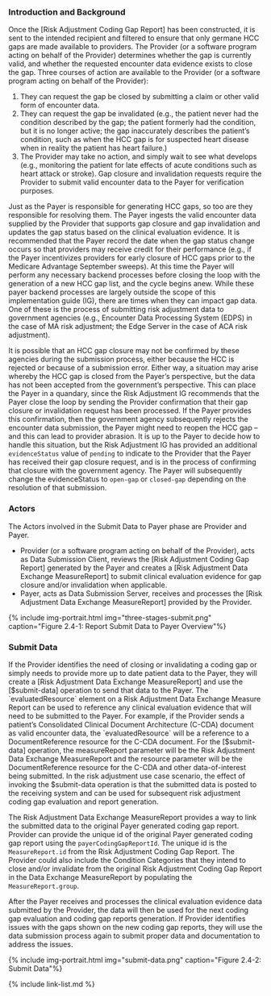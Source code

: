 
### Introduction and Background

Once the [Risk Adjustment Coding Gap Report] has been constructed, it is sent to the intended recipient and filtered to ensure that only germane HCC gaps are made available to providers. The Provider (or a software program acting on behalf of the Provider) determines whether the gap is currently valid, and whether the requested encounter data evidence exists to close the gap. Three courses of action are available to the Provider (or a software program acting on behalf of the Provider):
1.	They can request the gap be closed by submitting a claim or other valid form of encounter data.
2.	They can request the gap be invalidated (e.g., the patient never had the condition described by the gap; the patient formerly had the condition, but it is no longer active; the gap inaccurately describes the patient’s condition, such as when the HCC gap is for suspected heart disease when in reality the patient has heart failure.) 
3.	The Provider may take no action, and simply wait to see what develops (e.g., monitoring the patient for late effects of acute conditions such as heart attack or stroke).
Gap closure and invalidation requests require the Provider to submit valid encounter data to the Payer for verification purposes.

Just as the Payer is responsible for generating HCC gaps, so too are they responsible for resolving them. The Payer ingests the valid encounter data supplied by the Provider that supports gap closure and gap invalidation and updates the gap status based on the clinical evaluation evidence. It is recommended that the Payer record the date when the gap status change occurs so that providers may receive credit for their performance (e.g., if the Payer incentivizes providers for early closure of HCC gaps prior to the Medicare Advantage September sweeps). At this time the Payer will perform any necessary backend processes before closing the loop with the generation of a new HCC gap list, and the cycle begins anew. While these payer backend processes are largely outside the scope of this implementation guide (IG), there are times when they can impact gap data. One of these is the process of submitting risk adjustment data to government agencies (e.g., Encounter Data Processing System (EDPS) in the case of MA risk adjustment; the Edge Server in the case of ACA risk adjustment). 

It is possible that an HCC gap closure may not be confirmed by these agencies during the submission process, either because the HCC is rejected or because of a submission error. Either way, a situation may arise whereby the HCC gap is closed from the Payer’s perspective, but the data has not been accepted from the government’s perspective. This can place the Payer in a quandary, since the Risk Adjustment IG recommends that the Payer close the loop by sending the Provider confirmation that their gap closure or invalidation request has been processed. If the Payer provides this confirmation, then the government agency subsequently rejects the encounter data submission, the Payer might need to reopen the HCC gap – and this can lead to provider abrasion. It is up to the Payer to decide how to handle this situation, but the Risk Adjustment IG has provided an additional `evidenceStatus` value of `pending` to indicate to the Provider that the Payer has received their gap closure request, and is in the process of confirming that closure with the government agency. The Payer will subsequently change the evidenceStatus to `open-gap` or `closed-gap` depending on the resolution of that submission.

### Actors

The Actors involved in the Submit Data to Payer phase are Provider and Payer. 
- Provider (or a software program acting on behalf of the Provider), acts as Data Submission Client, reviews the [Risk Adjustment Coding Gap Report] generated by the Payer and creates a [Risk Adjustment Data Exchange MeasureReport] to submit clinical evaluation evidence for gap closure and/or invalidation when applicable.  
- Payer, acts as Data Submission Server, receives and processes the [Risk Adjustment Data Exchange MeasureReport] provided by the Provider.  

{% include img-portrait.html img="three-stages-submit.png" caption="Figure 2.4-1: Report Submit Data to Payer Overview"%}

### Submit Data

If the Provider identifies the need of closing or invalidating a coding gap or simply needs to provide more up to date patient data to the Payer, they will create a [Risk Adjustment Data Exchange MeasureReport] and use the [$submit-data] operation to send that data to the Payer. The `evaluatedResource` element on a Risk Adjustment Data Exchange Measure Report can be used to reference any clinical evaluation evidence that will need to be submitted to the Payer. For example, if the Provider sends a patient’s Consolidated Clinical Document Architecture (C-CDA) document as valid encounter data, the `evaluatedResource` will be a reference to a DocumentReference resource for the C-CDA document. For the [$submit-data] operation, the measureReport parameter will be the Risk Adjustment Data Exchange MeasureReport and the resource parameter will be the DocumentReference resource for the C-CDA and other data-of-interest being submitted. In the risk adjustment use case scenario, the effect of invoking the $submit-data operation is that the submitted data is posted to the receiving system and can be used for subsequent risk adjustment coding gap evaluation and report generation.  

The Risk Adjustment Data Exchange MeasureReport provides a way to link the submitted data to the original Payer generated coding gap report. Provider can provide the unique id of the original Payer generated coding gap report using the `payerCodingGapReportId`. The unique id is the `MeasureReport.id` from the Risk Adjustment Coding Gap Report. The Provider could also include the Condition Categories that they intend to close and/or invalidate from the original Risk Adjustment Coding Gap Report in the Data Exchange MeasureReport by populating the `MeasureReport.group`.    

After the Payer receives and processes the clinical evaluation evidence data submitted by the Provider, the data will then be used for the next coding gap evaluation and coding gap reports generation. If Provider identifies issues with the gaps shown on the new coding gap reports, they will use the data submission process again to submit proper data and documentation to address the issues.

{% include img-portrait.html img="submit-data.png" caption="Figure 2.4-2: Submit Data"%}

{% include link-list.md %}


